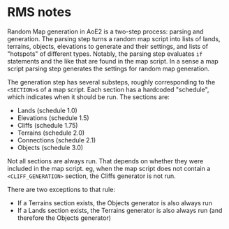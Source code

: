 # RMS notes

Random Map generation in AoE2 is a two-step process: parsing and generation. The parsing step turns a random map script into lists of lands, terrains, objects, elevations to generate and their settings, and lists of "hotspots" of different types. Notably, the parsing step evaluates `if` statements and the like that are found in the map script. In a sense a map script parsing step generates the settings for random map generation.

The generation step has several substeps, roughly corresponding to the `<SECTION>`s of a map script. Each section has a hardcoded "schedule", which indicates when it should be run. The sections are:

 - Lands (schedule 1.0)
 - Elevations (schedule 1.5)
 - Cliffs (schedule 1.75)
 - Terrains (schedule 2.0)
 - Connections (schedule 2.1)
 - Objects (schedule 3.0)

Not all sections are always run. That depends on whether they were included in the map script. eg, when the map script does not contain a `<CLIFF_GENERATION>` section, the Cliffs generator is not run.

There are two exceptions to that rule:
 - If a Terrains section exists, the Objects generator is also always run
 - If a Lands section exists, the Terrains generator is also always run (and therefore the Objects generator)
